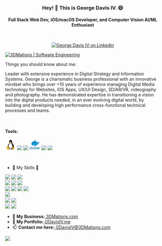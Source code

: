 
<h3 align="center">Hey! 👋 This is George Davis IV. 😄 </h3>

<h4 align="center">Full Stack Web Dev, iOS/macOS Developer, and Computer Vision AI/ML Enthusiast</h4>

</br>
<p align="center">
  <a href="https://www.linkedin.com/in/gdavisiv/" target="_blank"> 
    <img alt="George Davis IV on Linkedin" src="https://avatars3.githubusercontent.com/u/357098?s=200&v=4" width="40" height="40"> 
  </a>
  
  <a href="https://www.3DMations.com" target="_blank"><img alt="3DMations | Software Engineering" src="https://github.com/gdavisiv/gdavisiv/assets/7787759/245798b5-86d9-43d5-800e-34afb9aa993a" width="40" height="40"></a>
</p>

Things you should know about me:

Leader with extensive experience in Digital Strategy and Information Systems. George is a charismatic business professional with an innovative mindset who brings over +10 years of experience managing Digital Media technology for Websites, iOS Apps, UX/UI Design, 3D/AR/VR, videography and photography. He has demonstrated expertise in transitioning a vision into the digital products needed, in an ever evolving digital world, by building and developing high performance cross-functional technical processes and teams. 

</br>

#### Tools:
<code><img height="35" src="https://raw.githubusercontent.com/github/explore/80688e429a7d4ef2fca1e82350fe8e3517d3494d/topics/linux/linux.png"></code>
<code><img height="35" src="https://forums.kali.org/images/misc/kali-2.0-logo-TM.png"></code>
<code><img height="35" src="https://git-scm.com/images/logos/logomark-white@2x.png"></code>
<code><img height="35" src="https://raw.githubusercontent.com/github/explore/80688e429a7d4ef2fca1e82350fe8e3517d3494d/topics/docker/docker.png"></code>
<code><img height="35" src="https://resources.jetbrains.com/storage/products/pycharm/img/meta/pycharm_logo_300x300.png"></code>
<code><img height="35" src="https://developer.apple.com/design/human-interface-guidelines/macos/images/app-icon-realistic-materials.png"></code>

</br>

- 🌱 My Skills 🌱

![](https://img.shields.io/badge/Framework-React.js-informational?style=flat&logo=reactjs&logoColor=white&color=3bac3a)
![](https://img.shields.io/badge/Framework-Three.js-informational?style=flat&logo=threejs&logoColor=white&color=3bac3a)
![](https://img.shields.io/badge/Framework-Next.js-informational?style=flat&logo=nextjs&logoColor=white&color=3bac3a)
<br>
![](https://img.shields.io/badge/Framework-WebGL-informational?style=flat&logo=webgl&logoColor=white&color=3bac3a)
![](https://img.shields.io/badge/Framework-Babylon.js-informational?style=flat&logo=babylon&logoColor=white&color=3bac3a)
![](https://img.shields.io/badge/Framework-Angular-informational?style=flat&logo=angular&logoColor=white&color=3bac3a)
<br>
![](https://img.shields.io/badge/Language-JavaScript-informational?style=flat&logo=javascript&logoColor=white&color=3bac3a)
![](https://img.shields.io/badge/Language-PHP-informational?style=flat&logo=php&logoColor=white&color=3bac3a)
![](https://img.shields.io/badge/Language-Python-informational?style=flat&logo=python&logoColor=white&color=3bac3a)
![](https://img.shields.io/badge/Language-Swift-informational?style=flat&logo=swift&logoColor=white&color=3bac3a)
<br>
![](https://img.shields.io/badge/CI/CD-Github_Action-informational?style=flat&logo=github&logoColor=white&color=3bac3a)
<br>
![](https://img.shields.io/badge/Database-MySQL-informational?style=flat&logo=mysql&logoColor=white&color=3bac3a)
![](https://img.shields.io/badge/Database-MongoDB-informational?style=flat&logo=mongodb&logoColor=white&color=3bac3a)
<br>
![](https://img.shields.io/badge/Shell-Bash-informational?style=flat&logo=gnu-bash&logoColor=white&color=3bac3a)
![](https://img.shields.io/badge/Tools-Docker-informational?style=flat&logo=docker&logoColor=white&color=3bac3a)

- 🤖 <b>My Business:</b><a href="https://www.3DMations.com"> 3DMations.com</a>
- 🤖 <b>My Portfolio:</b><a href="https://www.gdavisiv.me"> GDavisIV.me</a>
- 📫 <b>Contact me here:</b><a href="mailto:gdavisiv@3dmations.com" target="_blank"> GDavisIV@3DMations.com</a>


![](https://komarev.com/ghpvc/?username=gdavisiv&color=brightgreen)

